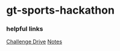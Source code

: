 # gt-sports-hackathon

### helpful links

[Challenge Drive](https://1drv.ms/u/s!Ao0h_zEwMuSubU96Zi6WNNdFOGk?e=5okcLr)
[Notes](https://hackmd.io/@stephprince/S1ZiBgJN8/edit)
